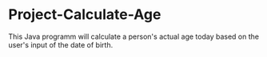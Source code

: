 # Project-Calculate-Age
This Java programm will calculate a person's actual age today based on the user's input of the date of birth.
